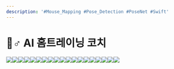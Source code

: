 ```yaml
---
description: '#Mouse_Mapping #Pose_Detection #PoseNet #Swift'
---
```


# 🏃♂ AI 홈트레이닝 코치

![](<../../../.gitbook/assets/Untitled (1).png>)![](<../../../.gitbook/assets/Untitled 1.png>)![](<../../../.gitbook/assets/Untitled 2.png>)![](<../../../.gitbook/assets/Untitled 3.png>)![](<../../../.gitbook/assets/Untitled 4.png>)![](<../../../.gitbook/assets/Untitled 5.png>)![](<../../../.gitbook/assets/Untitled 6.png>)![](<../../../.gitbook/assets/Untitled 7.png>)![](<../../../.gitbook/assets/Untitled 8.png>)![](<../../../.gitbook/assets/Untitled 9 (1).png>)![](<../../../.gitbook/assets/Untitled 10.png>)![](<../../../.gitbook/assets/Untitled 11.png>)![](<../../../.gitbook/assets/Untitled 12.png>)![](<../../../.gitbook/assets/Untitled 13.png>)![](<../../../.gitbook/assets/Untitled 14.png>)![](<../../../.gitbook/assets/Untitled 15.png>)![](<../../../.gitbook/assets/Untitled 16.png>)![](<../../../.gitbook/assets/Untitled 17.png>)![](<../../../.gitbook/assets/Untitled 18.png>)
